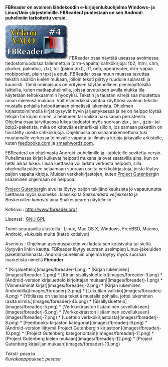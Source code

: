 <!--
Title: FBReader
Week: 1x04
Number: 4
Date: 2011/01/23 20:00
Tags: Linux,Mac OS X,Windows,FreeBSD,Maemo,Android,Kirjat,Vapaa-aika
Pageimage: valo4-fbreader.png
-->
**FBReader on avoimen lähdekoodin e-kirjojenlukuohjelma Windows- ja
Linux/Unix-järjestelmille. FBReaderJ puolestaan on sen
Android-puhelimiin tarkoitettu versio.**

![](images/valo4-fbreader.png "fig:valo4-fbreader.png") FBReader osaa näyttää
useassa avoimessa tiedostomuodossa tallennettuja (drm-vapaita)
sähkökirjoja: fb2, html, chm, plucker, palmdoc, ztxt, tcr (psion text),
rtf, oeb, openreader, drm-vapaa mobipocket, plain text ja epub. FBReader
osaa muun muassa tavuttaa tekstin sisällön kielen mukaan, jolloin teksti
piirtyy ruudulle sulavasti ja kauniisti. Tämä ominaisuus on erityisen
käytännöllinen pieninäyttöisillä laitteilla, kuten matkapuhelimilla,
joissa tavutuksen avulla niukka tila käytetään tehokkaammin hyödyksi.
Tekstin ja taustan värejä saa muutettua oman mielensä mukaan. Voit
esimerkiksi vaihtaa käyttöösi vaalean tekstin mustalla pohjalla
helpottamaan pimeässä lukemista. Ohjelman kirjastotoiminnolla kirjat
pysyvät hyvin järjestyksessä ja ne on helppo löytää tekijän tai kirjan
nimen, aihealueen tai vaikka hakusanan perusteella. Ohjelma osaa
tarvittaessa lukea tiedostot myös suoraan zip-, tar-, gzip- tai
bzip2-paketista, mikä on kätevää esimerkiksi silloin, jos samaan
pakettiin on tiivistetty useita sähkökirjoja. Ohjelmassa on
sisäänrakennettuna tuki muutamalle verkossa toimivalle vapaita tai
ilmaisia kirjoja jakavalle arkistolle, kuten
[feedbooks.com](http://www.feedbooks.com/) ja
[smashwords.com](http://www.smashwords.com/).

FBReaderJ on ohjelmasta Android-puhelimille ja -tableteille sovitettu
versio. Puhelimessa kirjat kulkevat helposti mukana ja ovat saatavilla
aina, kun on hetki aikaa lukea. Lisää luettavaa voi ladata verkosta
helposti, sillä ohjelmalla pääsee selaamaan suoraan useita
verkkokirjastoja, joista löytyy paljon vapaita kirjoja. Muiden
verkkokirjastojen, kuten [Project Gutenberg](http://www.gutenberg.org/)in
lisääminen ohjelmaan on helppoa.

[Project Gutenberg](http://www.gutenberg.org/)in sivuilta löytyy paljon
tekijänoikeuksista jo vapautunutta luettavaa myös suomeksi: klassikoita
*Seitsemästä veljeksestä* ja *Baskervillen koirasta* aina Shakespearen
näytelmiin.

Kotisivu
:   <http://www.fbreader.org/>

Lisenssi
:   [GNU GPL](GNU_GPL)

Toimii seuraavilla alustoilla
:   Linux, Mac OS X, Windows, FreeBSD, Maemo, Android, +lukuisia muita
    (katso kotisivut)

Asennus
:   Ohjelman asennuspaketin voi ladata sen kotisivulta tai sieltä
    löytyvän linkin kautta. FBReader löytyy suoraan useimpien
    Linux-jakeluiden paketinhallinnasta. Android-puhelimiin ohjelma
    löytyy myös suoraan marketista nimellä **Fbreader**.

<div class="psgallery" markdown="1">
* [Kirjaluettelo](images/fbreader-1.png)
* [Kirjan lukeminen](images/fbreader-2.png)
* [Kirjan sisällysluettelo](images/fbreader-3.png)
* [Android-version kirjaluettelo kirjoittajan mukaan](images/fbreaderj-1.png)
* [Viimeisimmät kirjat](images/fbreaderj-2.png)
* [Kirjan lukeminen Androidilla](images/fbreaderj-3.png)
* [Lukutilan valikko](images/fbreaderj-4.png)
* [Yötilassa on vaaleaa tekstiä mustalla pohjalla, jottei lukeminen rasita silmiä.](images/fbreaderj-4b.png)
* [Sisällysluettelo](images/fbreaderj-5.png)
* [Verkkokirjaston lisääminen sovellukseen](images/fbreaderj-6.png)
* [Verkkokirjaston lisääminen sovellukseen](images/fbreaderj-7.png)
* [Luettelo verkkokirjastoista](images/fbreaderj-8.png)
* [Feedbooks-kirjaston kategoriat](images/fbreaderj-9.png)
* [Android-version liittymä Project Gutenbergin kirjastoon](images/fbreaderj-10.png)
* [Project Gutenberg kategorioittain](images/fbreaderj-11.png)
* [Project Gutenberg kielen mukaan](images/fbreaderj-12.png)
* [Project Gutenberg kirjailijan mukaan](images/fbreaderj-13.png)
</div>

*Teksti: pesasa* <br />
*Kuvakaappaukset: pesasa*